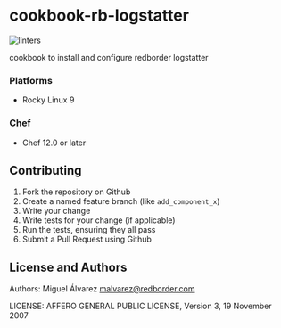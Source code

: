 # cookbook-rb-logstatter
![linters](https://github.com/redBorder/cookbook-rb-logstatter/actions/workflows/ci.yml/lint.svg?event=push)

cookbook to install and configure redborder logstatter

### Platforms

- Rocky Linux 9

### Chef

- Chef 12.0 or later

## Contributing

1. Fork the repository on Github
2. Create a named feature branch (like `add_component_x`)
3. Write your change
4. Write tests for your change (if applicable)
5. Run the tests, ensuring they all pass
6. Submit a Pull Request using Github

## License and Authors

Authors: Miguel Álvarez <malvarez@redborder.com>

LICENSE: AFFERO GENERAL PUBLIC LICENSE, Version 3, 19 November 2007
